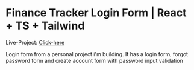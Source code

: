 # Finance Tracker Login Form | React + TS + Tailwind

Live-Project: [Click-here](https://finance-tracker-login-form.vercel.app/)

Login form from a personal project i'm building.
It has a login form, forgot password form and create account form with password input validation